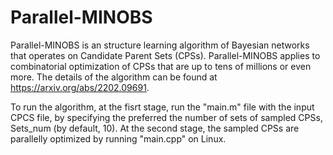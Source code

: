 # Parallel-MINOBS
Parallel-MINOBS is an structure learning algorithm of Bayesian networks that operates on Candidate Parent Sets (CPSs). Parallel-MINOBS applies to combinatorial optimization of CPSs that are up to tens of millions or even more. The details of the algorithm can be found at https://arxiv.org/abs/2202.09691.

To run the algorithm, at the fisrt stage, run the "main.m" file with the input CPCS file, by specifying the preferred the number of sets of sampled CPSs, Sets_num (by default, 10). At the second stage, the sampled CPSs are parallelly optimized by running "main.cpp" on Linux.
